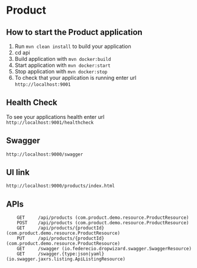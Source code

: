 # Product

How to start the Product application
---

1. Run `mvn clean install` to build your application
2. cd api
3. Build application with `mvn docker:build`
4. Start application with `mvn docker:start`
5. Stop application with `mvn docker:stop`
6. To check that your application is running enter url `http://localhost:9001`

Health Check
---
To see your applications health enter url `http://localhost:9001/healthcheck`

Swagger
---
    http://localhost:9000/swagger

UI link
---
    http://localhost:9000/products/index.html

APIs
---
        GET     /api/products (com.product.demo.resource.ProductResource)
        POST    /api/products (com.product.demo.resource.ProductResource)
        GET     /api/products/{productId} (com.product.demo.resource.ProductResource)
        PUT     /api/products/{productId} (com.product.demo.resource.ProductResource)
        GET     /swagger (io.federecio.dropwizard.swagger.SwaggerResource)
        GET     /swagger.{type:json|yaml} (io.swagger.jaxrs.listing.ApiListingResource)